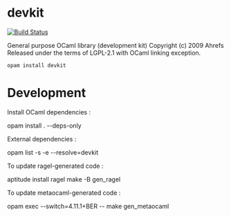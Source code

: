 devkit
======

[![Build Status](https://travis-ci.org/ahrefs/devkit.svg?branch=master)](https://travis-ci.org/ahrefs/devkit)

General purpose OCaml library (development kit)
Copyright (c) 2009 Ahrefs
Released under the terms of LGPL-2.1 with OCaml linking exception.

`opam install devkit`

Development
===========

Install OCaml dependencies :

  opam install . --deps-only

External dependencies :

  opam list -s -e --resolve=devkit

To update ragel-generated code :

  aptitude install ragel
  make -B gen_ragel

To update metaocaml-generated code :

  opam exec --switch=4.11.1+BER -- make gen_metaocaml
